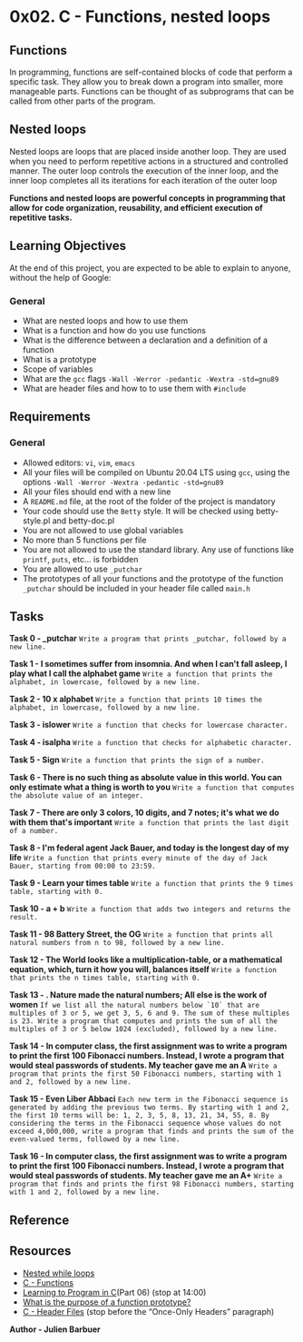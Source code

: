 # 0x02. C - Functions, nested loops

## Functions
In programming, functions are self-contained blocks of code that perform a specific task. They allow you to break down a program into smaller, more manageable parts. Functions can be thought of as subprograms that can be called from other parts of the program.


## Nested loops
Nested loops are loops that are placed inside another loop. They are used when you need to perform repetitive actions in a structured and controlled manner. The outer loop controls the execution of the inner loop, and the inner loop completes all its iterations for each iteration of the outer loop

**Functions and nested loops are powerful concepts in programming that allow for code organization, reusability, and efficient execution of repetitive tasks.**

## Learning Objectives
At the end of this project, you are expected to be able to explain to anyone, without the help of Google:

### General

 - What are nested loops and how to use them
 - What is a function and how do you use functions
 - What is the difference between a declaration and a definition of a function
 - What is a prototype
 - Scope of variables
 - What are the `gcc` flags `-Wall -Werror -pedantic -Wextra -std=gnu89`
 - What are header files and how to to use them with `#include`

## Requirements

### General
 - Allowed editors: `vi`, `vim`, `emacs`
 - All your files will be compiled on Ubuntu 20.04 LTS using `gcc`, using the options `-Wall -Werror -Wextra -pedantic -std=gnu89`
 - All your files should end with a new line
 - A `README.md` file, at the root of the folder of the project is mandatory
 - Your code should use the `Betty` style. It will be checked using betty-style.pl and betty-doc.pl
 - You are not allowed to use global variables
 - No more than 5 functions per file
 - You are not allowed to use the standard library. Any use of functions like `printf`, `puts`, etc… is forbidden
 - You are allowed to use `_putchar`
 - The prototypes of all your functions and the prototype of the function `_putchar` should be included in your header file called `main.h`

## Tasks

**Task 0 - _putchar**
``Write a program that prints _putchar, followed by a new line.``

**Task 1 - I sometimes suffer from insomnia. And when I can't fall asleep, I play what I call the alphabet game**
``Write a function that prints the alphabet, in lowercase, followed by a new line.``

**Task 2 - 10 x alphabet**
``Write a function that prints 10 times the alphabet, in lowercase, followed by a new line.``

**Task 3 - islower**
``Write a function that checks for lowercase character.``

**Task 4 - isalpha**
``Write a function that checks for alphabetic character.``

**Task 5 - Sign**
``Write a function that prints the sign of a number.``

**Task 6 - There is no such thing as absolute value in this world. You can only estimate what a thing is worth to you**
``Write a function that computes the absolute value of an integer.``

**Task 7 - There are only 3 colors, 10 digits, and 7 notes; it's what we do with them that's important**
``Write a function that prints the last digit of a number.``

**Task 8 - I'm federal agent Jack Bauer, and today is the longest day of my life**
``Write a function that prints every minute of the day of Jack Bauer, starting from 00:00 to 23:59.``

**Task 9 -  Learn your times table**
``Write a function that prints the 9 times table, starting with 0.``

**Task 10 - a + b**
``Write a function that adds two integers and returns the result.``

**Task 11 -  98 Battery Street, the OG**
``Write a function that prints all natural numbers from n to 98, followed by a new line.``

**Task 12 - The World looks like a multiplication-table, or a mathematical equation, which, turn it how you will, balances itself**
``Write a function that prints the n times table, starting with 0.``

**Task 13 - . Nature made the natural numbers; All else is the work of women**
``If we list all the natural numbers below `10` that are multiples of 3 or 5, we get 3, 5, 6 and 9. The sum of these multiples is 23. Write a program that computes and prints the sum of all the multiples of 3 or 5 below 1024 (excluded), followed by a new line.``

**Task 14 - In computer class, the first assignment was to write a program to print the first 100 Fibonacci numbers. Instead, I wrote a program that would steal passwords of students. My teacher gave me an A**
``Write a program that prints the first 50 Fibonacci numbers, starting with 1 and 2, followed by a new line.``

**Task 15 - Even Liber Abbaci**
``Each new term in the Fibonacci sequence is generated by adding the previous two terms. By starting with 1 and 2, the first 10 terms will be: 1, 2, 3, 5, 8, 13, 21, 34, 55, 8. By considering the terms in the Fibonacci sequence whose values do not exceed 4,000,000, write a program that finds and prints the sum of the even-valued terms, followed by a new line.``

**Task 16 - In computer class, the first assignment was to write a program to print the first 100 Fibonacci numbers. Instead, I wrote a program that would steal passwords of students. My teacher gave me an A+**
``Write a program that finds and prints the first 98 Fibonacci numbers, starting with 1 and 2, followed by a new line.``

## Reference
## Resources
 - [Nested while loops](https://www.youtube.com/watch?v=Z3iGeQ1gIss)
 - [C - Functions](http://www.tutorialspoint.com/cprogramming/c_functions.htm)
 - [Learning to Program in C](https://www.youtube.com/watch?v=qMlnFwYdqIw)(Part 06) (stop at 14:00)
 - [What is the purpose of a function prototype?](https://www.geeksforgeeks.org/what-is-the-purpose-of-a-function-prototype/)
 - [C - Header Files](https://www.tutorialspoint.com/cprogramming/c_header_files.htm) (stop before the “Once-Only Headers” paragraph)






**Author - Julien Barbuer**
